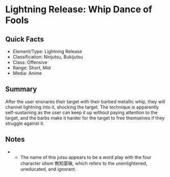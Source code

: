 # Lightning Release: Whip Dance of Fools

## Quick Facts
- Element/Type: Lightning Release
- Classification: Ninjutsu, Bukijutsu
- Class: Offensive
- Range: Short, Mid
- Media: Anime

## Summary
After the user ensnares their target with their barbed metallic whip, they will channel lightning into it, shocking the target. The technique is apparently self-sustaining as the user can keep it up without paying attention to the target, and the barbs make it harder for the target to free themselves if they struggle against it.

## Notes
- * The name of this jutsu appears to be a word play with the four character idiom 無知蒙昧, which refers to the unenlightened, uneducated, and ignorant.
